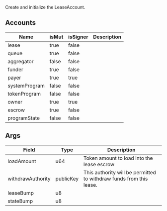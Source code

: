 Create and initialize the LeaseAccount.

## Accounts
|Name|isMut|isSigner|Description|
|--|--|--|--|
| lease | true | false |  |
| queue | true | false |  |
| aggregator | false | false |  |
| funder | true | false |  |
| payer | true | true |  |
| systemProgram | false | false |  |
| tokenProgram | false | false |  |
| owner | true | true |  |
| escrow | true | false |  |
| programState | false | false |  |
## Args
|Field|Type|Description|
|--|--|--|
| loadAmount |  u64 | Token amount to load into the lease escrow |
| withdrawAuthority |  publicKey | This authority will be permitted to withdraw funds from this lease. |
| leaseBump |  u8 |  |
| stateBump |  u8 |  |
